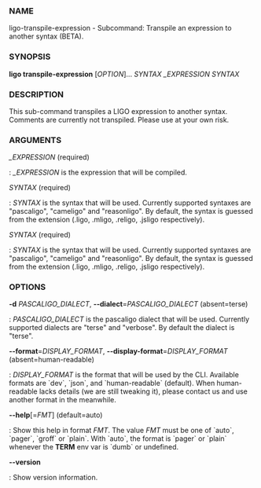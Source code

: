 ### NAME

ligo-transpile-expression - Subcommand: Transpile an expression to
another syntax (BETA).

### SYNOPSIS

**ligo transpile-expression** \[*OPTION*\]\... *SYNTAX* *\_EXPRESSION*
*SYNTAX*

### DESCRIPTION

This sub-command transpiles a LIGO expression to another syntax.
Comments are currently not transpiled. Please use at your own risk.

### ARGUMENTS

*\_EXPRESSION* (required)

:   *\_EXPRESSION* is the expression that will be compiled.

*SYNTAX* (required)

:   *SYNTAX* is the syntax that will be used. Currently supported
    syntaxes are \"pascaligo\", \"cameligo\" and \"reasonligo\". By
    default, the syntax is guessed from the extension (.ligo, .mligo,
    .religo, .jsligo respectively).

*SYNTAX* (required)

:   *SYNTAX* is the syntax that will be used. Currently supported
    syntaxes are \"pascaligo\", \"cameligo\" and \"reasonligo\". By
    default, the syntax is guessed from the extension (.ligo, .mligo,
    .religo, .jsligo respectively).

### OPTIONS

**-d** *PASCALIGO_DIALECT*, **\--dialect**=*PASCALIGO_DIALECT* (absent=terse)

:   *PASCALIGO_DIALECT* is the pascaligo dialect that will be used.
    Currently supported dialects are \"terse\" and \"verbose\". By
    default the dialect is \"terse\".

**\--format**=*DISPLAY_FORMAT*, **\--display-format**=*DISPLAY_FORMAT* (absent=human-readable)

:   *DISPLAY_FORMAT* is the format that will be used by the CLI.
    Available formats are \`dev\`, \`json\`, and \`human-readable\`
    (default). When human-readable lacks details (we are still tweaking
    it), please contact us and use another format in the meanwhile.

**\--help**\[=*FMT*\] (default=auto)

:   Show this help in format *FMT*. The value *FMT* must be one of
    \`auto\`, \`pager\`, \`groff\` or \`plain\`. With \`auto\`, the
    format is \`pager\` or \`plain\` whenever the **TERM** env var is
    \`dumb\` or undefined.

**\--version**

:   Show version information.
